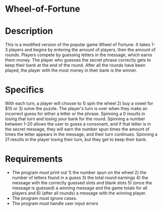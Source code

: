 # Wheel-of-Fortune
# Description
This is a modified version of the popular game Wheel of Fortune. It takes 1-3 players and begins by entering the amount of players, then the amount of rounds. Players compete by guessing letters in the message, which earns them money. The player who guesses the secret phrase correctly gets to keep their bank at the end of the round. After all the rounds have been played, the player with the most money in their bank is the winner. 

# Specifics
With each turn, a player will choose to 1) spin the wheel 2) buy a vowel for $10 or 3) solve the puzzle. The player's turn is over when they make an incorrect guess for either a letter or the phrase. Spinning a 0 results in losing that turn and losing your bank for the round. Spinning a number between 1-20 allows the user to guess a consonant, and if that letter is in the secret message, they will earn the number spun times the amount of times the letter appears in the message, and their turn continues. Spinning a 21 results in the player losing their turn, but they get to keep their bank. 

# Requirements
- The program must print out 1) the number spun on the wheel 2) the number of letters found in a guess 3) the total round earnings 4) the message with the correctly guessed slots and blank slots 5) (once the message is guessed) a winning message and the game totals for all players and 6) (after all rounds) a message with the winning player.
- The program must ignore cases. 
- The program must handle user input errors

